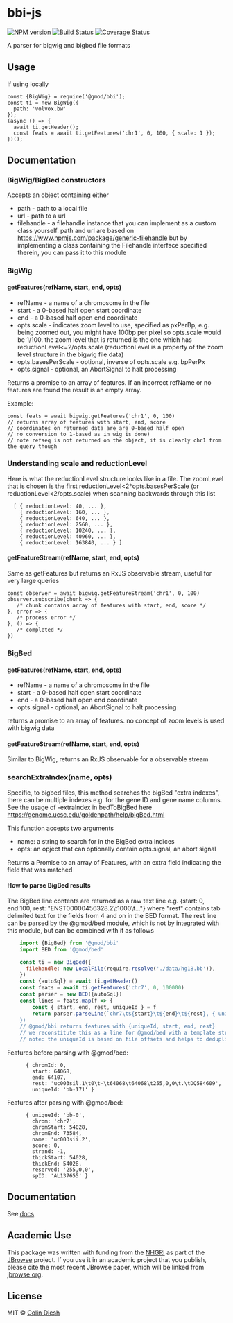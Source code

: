 # bbi-js

[![NPM version](https://img.shields.io/npm/v/@gmod/bbi.svg?style=flat-square)](https://npmjs.org/package/@gmod/bbi)
[![Build Status](https://img.shields.io/travis/GMOD/bbi-js/master.svg?style=flat-square)](https://travis-ci.org/GMOD/bbi-js) [![Coverage Status](https://img.shields.io/codecov/c/github/GMOD/bbi-js/master.svg?style=flat-square)](https://codecov.io/gh/GMOD/bbi-js/branch/master)


A parser for bigwig and bigbed file formats

## Usage

If using locally

    const {BigWig} = require('@gmod/bbi');
    const ti = new BigWig({
      path: 'volvox.bw'
    });
    (async () => {
      await ti.getHeader();
      const feats = await ti.getFeatures('chr1', 0, 100, { scale: 1 });
    })();


## Documentation

### BigWig/BigBed constructors

Accepts an object containing either

* path - path to a local file
* url - path to a url
* filehandle - a filehandle instance that you can implement as a custom class yourself. path and url are based on https://www.npmjs.com/package/generic-filehandle but by implementing a class containing the Filehandle interface specified therein, you can pass it to this module


### BigWig

#### getFeatures(refName, start, end, opts)

* refName - a name of a chromosome in the file
* start - a 0-based half open start coordinate
* end - a 0-based half open end coordinate
* opts.scale - indicates zoom level to use, specified as pxPerBp, e.g. being zoomed out, you might have 100bp per pixel so opts.scale would be 1/100. the zoom level that is returned is the one which has reductionLevel<=2/opts.scale (reductionLevel is a property of the zoom level structure in the bigwig file data)
* opts.basesPerScale - optional, inverse of opts.scale e.g. bpPerPx
* opts.signal - optional, an AbortSignal to halt processing


Returns a promise to an array of features. If an incorrect refName or no features are found the result is an empty array.

Example:

    const feats = await bigwig.getFeatures('chr1', 0, 100)
    // returns array of features with start, end, score
    // coordinates on returned data are are 0-based half open
    // no conversion to 1-based as in wig is done)
    // note refseq is not returned on the object, it is clearly chr1 from the query though


### Understanding scale and reductionLevel

Here is what the reductionLevel structure looks like in a file. The zoomLevel that is chosen is the first reductionLevel<2*opts.basesPerScale (or reductionLevel<2/opts.scale) when scanning backwards through this list

      [ { reductionLevel: 40, ... },
        { reductionLevel: 160, ... },
        { reductionLevel: 640, ... },
        { reductionLevel: 2560, ... },
        { reductionLevel: 10240, ... },
        { reductionLevel: 40960, ... },
        { reductionLevel: 163840, ... } ]


#### getFeatureStream(refName, start, end, opts)

Same as getFeatures but returns an RxJS observable stream, useful for very large queries

    const observer = await bigwig.getFeatureStream('chr1', 0, 100)
    observer.subscribe(chunk => {
       /* chunk contains array of features with start, end, score */
    }, error => {
       /* process error */
    }, () => {
       /* completed */
    })

### BigBed

#### getFeatures(refName, start, end, opts)

* refName - a name of a chromosome in the file
* start - a 0-based half open start coordinate
* end - a 0-based half open end coordinate
* opts.signal - optional, an AbortSignal to halt processing

returns a promise to an array of features. no concept of zoom levels is used with bigwig data

#### getFeatureStream(refName, start, end, opts)

Similar to BigWig, returns an RxJS observable for a observable stream

### searchExtraIndex(name, opts)

Specific, to bigbed files, this method searches the bigBed "extra indexes", there can be multiple indexes e.g. for the gene ID and gene name columns. See the usage of -extraIndex in bedToBigBed here https://genome.ucsc.edu/goldenpath/help/bigBed.html

This function accepts two arguments

- name: a string to search for in the BigBed extra indices
- opts: an opject that can optionally contain opts.signal, an abort signal

Returns a Promise to an array of Features, with an extra field indicating the field that was matched

#### How to parse BigBed results

The BigBed line contents are returned as a raw text line e.g. {start: 0, end:100, rest: "ENST00000456328.2\t1000\t..."} where "rest" contains tab delimited text for the fields from 4 and on in the BED format.  The rest line can be parsed by the @gmod/bed module, which is not by integrated with this module, but can be combined with it as follows


```js
    import {BigBed} from '@gmod/bbi'
    import BED from '@gmod/bed'

    const ti = new BigBed({
      filehandle: new LocalFile(require.resolve('./data/hg18.bb')),
    })
    const {autoSql} = await ti.getHeader()
    const feats = await ti.getFeatures('chr7', 0, 100000)
    const parser = new BED({autoSql})
    const lines = feats.map(f => {
        const { start, end, rest, uniqueId } = f
        return parser.parseLine(`chr7\t${start}\t${end}\t${rest}, { uniqueId })\
    })
    // @gmod/bbi returns features with {uniqueId, start, end, rest}
    // we reconstitute this as a line for @gmod/bed with a template string
    // note: the uniqueId is based on file offsets and helps to deduplicate exact feature copies if they exist
```

Features before parsing with @gmod/bed:

```
      { chromId: 0,
        start: 64068,
        end: 64107,
        rest: 'uc003sil.1\t0\t-\t64068\t64068\t255,0,0\t.\tDQ584609',
        uniqueId: 'bb-171' }
```

Features after parsing with @gmod/bed:

```
      { uniqueId: 'bb-0',
        chrom: 'chr7',
        chromStart: 54028,
        chromEnd: 73584,
        name: 'uc003sii.2',
        score: 0,
        strand: -1,
        thickStart: 54028,
        thickEnd: 54028,
        reserved: '255,0,0',
        spID: 'AL137655' }
```

## Documentation

See [docs](docs/README.md)

## Academic Use

This package was written with funding from the [NHGRI](http://genome.gov) as part of the [JBrowse](http://jbrowse.org) project. If you use it in an academic project that you publish, please cite the most recent JBrowse paper, which will be linked from [jbrowse.org](http://jbrowse.org).

## License

MIT © [Colin Diesh](https://github.com/cmdcolin)

